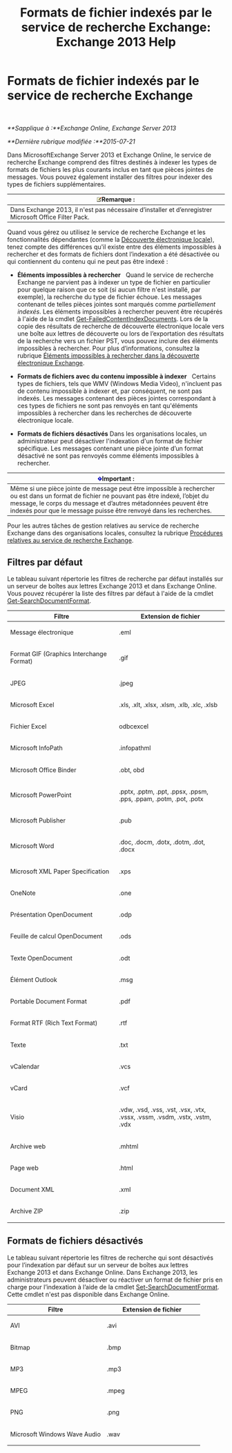 ﻿---
title: 'Formats de fichier indexés par le service de recherche Exchange: Exchange 2013 Help'
TOCTitle: Formats de fichier indexés par le service de recherche Exchange
ms:assetid: e5110ac1-28e1-4554-acc3-85d08c997bc5
ms:mtpsurl: https://technet.microsoft.com/fr-fr/library/Ee633485(v=EXCHG.150)
ms:contentKeyID: 52063013
ms.date: 04/24/2018
mtps_version: v=EXCHG.150
ms.translationtype: HT
---

# Formats de fichier indexés par le service de recherche Exchange

 

_**Sapplique à :**Exchange Online, Exchange Server 2013_

_**Dernière rubrique modifiée :**2015-07-21_

Dans MicrosoftExchange Server 2013 et Exchange Online, le service de recherche Exchange comprend des filtres destinés à indexer les types de formats de fichiers les plus courants inclus en tant que pièces jointes de messages. Vous pouvez également installer des filtres pour indexer des types de fichiers supplémentaires.

<table>
<thead>
<tr class="header">
<th><img src="images/JJ159664.note(EXCHG.150).gif" title="Remarque" alt="Remarque" />Remarque :</th>
</tr>
</thead>
<tbody>
<tr class="odd">
<td>Dans Exchange 2013, il n'est pas nécessaire d’installer et d’enregistrer Microsoft Office Filter Pack.</td>
</tr>
</tbody>
</table>


Quand vous gérez ou utilisez le service de recherche Exchange et les fonctionnalités dépendantes (comme la [Découverte électronique locale](in-place-ediscovery-exchange-2013-help.md)), tenez compte des différences qu'il existe entre des éléments impossibles à rechercher et des formats de fichiers dont l’indexation a été désactivée ou qui contiennent du contenu qui ne peut pas être indexé :

  - **Éléments impossibles à rechercher**   Quand le service de recherche Exchange ne parvient pas à indexer un type de fichier en particulier pour quelque raison que ce soit (si aucun filtre n'est installé, par exemple), la recherche du type de fichier échoue. Les messages contenant de telles pièces jointes sont marqués comme *partiellement indexés*. Les éléments impossibles à rechercher peuvent être récupérés à l'aide de la cmdlet [Get-FailedContentIndexDocuments](https://technet.microsoft.com/fr-fr/library/dd351154\(v=exchg.150\)). Lors de la copie des résultats de recherche de découverte électronique locale vers une boîte aux lettres de découverte ou lors de l’exportation des résultats de la recherche vers un fichier PST, vous pouvez inclure des éléments impossibles à rechercher. Pour plus d’informations, consultez la rubrique [Éléments impossibles à rechercher dans la découverte électronique Exchange](unsearchable-items-in-exchange-ediscovery-exchange-2013-help.md).

  - **Formats de fichiers avec du contenu impossible à indexer**   Certains types de fichiers, tels que WMV (Windows Media Video), n'incluent pas de contenu impossible à indexer et, par conséquent, ne sont pas indexés. Les messages contenant des pièces jointes correspondant à ces types de fichiers ne sont pas renvoyés en tant qu'éléments impossibles à rechercher dans les recherches de découverte électronique locale.

  - **Formats de fichiers désactivés** Dans les organisations locales, un administrateur peut désactiver l'indexation d'un format de fichier spécifique. Les messages contenant une pièce jointe d’un format désactivé ne sont pas renvoyés comme éléments impossibles à rechercher.

<table>
<thead>
<tr class="header">
<th><img src="images/JJ159813.important(EXCHG.150).gif" title="Important" alt="Important" />Important :</th>
</tr>
</thead>
<tbody>
<tr class="odd">
<td>Même si une pièce jointe de message peut être impossible à rechercher ou est dans un format de fichier ne pouvant pas être indexé, l’objet du message, le corps du message et d’autres métadonnées peuvent être indexés pour que le message puisse être renvoyé dans les recherches.</td>
</tr>
</tbody>
</table>


Pour les autres tâches de gestion relatives au service de recherche Exchange dans des organisations locales, consultez la rubrique [Procédures relatives au service de recherche Exchange](exchange-search-procedures-exchange-2013-help.md).

## Filtres par défaut

Le tableau suivant répertorie les filtres de recherche par défaut installés sur un serveur de boîtes aux lettres Exchange 2013 et dans Exchange Online. Vous pouvez récupérer la liste des filtres par défaut à l'aide de la cmdlet [Get-SearchDocumentFormat](https://technet.microsoft.com/fr-fr/library/jj873755\(v=exchg.150\)).


<table>
<colgroup>
<col style="width: 50%" />
<col style="width: 50%" />
</colgroup>
<thead>
<tr class="header">
<th>Filtre</th>
<th>Extension de fichier</th>
</tr>
</thead>
<tbody>
<tr class="odd">
<td><p>Message électronique</p></td>
<td><p>.eml</p></td>
</tr>
<tr class="even">
<td><p>Format GIF (Graphics Interchange Format)</p></td>
<td><p>.gif</p></td>
</tr>
<tr class="odd">
<td><p>JPEG</p></td>
<td><p>.jpeg</p></td>
</tr>
<tr class="even">
<td><p>Microsoft Excel</p></td>
<td><p>.xls, .xlt, .xlsx, .xlsm, .xlb, .xlc, .xlsb</p></td>
</tr>
<tr class="odd">
<td><p>Fichier Excel</p></td>
<td><p>odbcexcel</p></td>
</tr>
<tr class="even">
<td><p>Microsoft InfoPath</p></td>
<td><p>.infopathml</p></td>
</tr>
<tr class="odd">
<td><p>Microsoft Office Binder</p></td>
<td><p>.obt, obd</p></td>
</tr>
<tr class="even">
<td><p>Microsoft PowerPoint</p></td>
<td><p>.pptx, .pptm, .ppt, .ppsx, .ppsm, .pps, .ppam, .potm, .pot, .potx</p></td>
</tr>
<tr class="odd">
<td><p>Microsoft Publisher</p></td>
<td><p>.pub</p></td>
</tr>
<tr class="even">
<td><p>Microsoft Word</p></td>
<td><p>.doc, .docm, .dotx, .dotm, .dot, .docx</p></td>
</tr>
<tr class="odd">
<td><p>Microsoft XML Paper Specification</p></td>
<td><p>.xps</p></td>
</tr>
<tr class="even">
<td><p>OneNote</p></td>
<td><p>.one</p></td>
</tr>
<tr class="odd">
<td><p>Présentation OpenDocument</p></td>
<td><p>.odp</p></td>
</tr>
<tr class="even">
<td><p>Feuille de calcul OpenDocument</p></td>
<td><p>.ods</p></td>
</tr>
<tr class="odd">
<td><p>Texte OpenDocument</p></td>
<td><p>.odt</p></td>
</tr>
<tr class="even">
<td><p>Élément Outlook</p></td>
<td><p>.msg</p></td>
</tr>
<tr class="odd">
<td><p>Portable Document Format</p></td>
<td><p>.pdf</p></td>
</tr>
<tr class="even">
<td><p>Format RTF (Rich Text Format)</p></td>
<td><p>.rtf</p></td>
</tr>
<tr class="odd">
<td><p>Texte</p></td>
<td><p>.txt</p></td>
</tr>
<tr class="even">
<td><p>vCalendar</p></td>
<td><p>.vcs</p></td>
</tr>
<tr class="odd">
<td><p>vCard</p></td>
<td><p>.vcf</p></td>
</tr>
<tr class="even">
<td><p>Visio</p></td>
<td><p>.vdw, .vsd, .vss, .vst, .vsx, .vtx, .vssx, .vssm, .vsdm, .vstx, .vstm, .vdx</p></td>
</tr>
<tr class="odd">
<td><p>Archive web</p></td>
<td><p>.mhtml</p></td>
</tr>
<tr class="even">
<td><p>Page web</p></td>
<td><p>.html</p></td>
</tr>
<tr class="odd">
<td><p>Document XML</p></td>
<td><p>.xml</p></td>
</tr>
<tr class="even">
<td><p>Archive ZIP</p></td>
<td><p>.zip</p></td>
</tr>
</tbody>
</table>


## Formats de fichiers désactivés

Le tableau suivant répertorie les filtres de recherche qui sont désactivés pour l’indexation par défaut sur un serveur de boîtes aux lettres Exchange 2013 et dans Exchange Online. Dans Exchange 2013, les administrateurs peuvent désactiver ou réactiver un format de fichier pris en charge pour l’indexation à l’aide de la cmdlet [Set-SearchDocumentFormat](https://technet.microsoft.com/fr-fr/library/jj873756\(v=exchg.150\)). Cette cmdlet n'est pas disponible dans Exchange Online.


<table>
<colgroup>
<col style="width: 50%" />
<col style="width: 50%" />
</colgroup>
<thead>
<tr class="header">
<th>Filtre</th>
<th>Extension de fichier</th>
</tr>
</thead>
<tbody>
<tr class="odd">
<td><p>AVI</p></td>
<td><p>.avi</p></td>
</tr>
<tr class="even">
<td><p>Bitmap</p></td>
<td><p>.bmp</p></td>
</tr>
<tr class="odd">
<td><p>MP3</p></td>
<td><p>.mp3</p></td>
</tr>
<tr class="even">
<td><p>MPEG</p></td>
<td><p>.mpeg</p></td>
</tr>
<tr class="odd">
<td><p>PNG</p></td>
<td><p>.png</p></td>
</tr>
<tr class="even">
<td><p>Microsoft Windows Wave Audio</p></td>
<td><p>.wav</p></td>
</tr>
</tbody>
</table>

